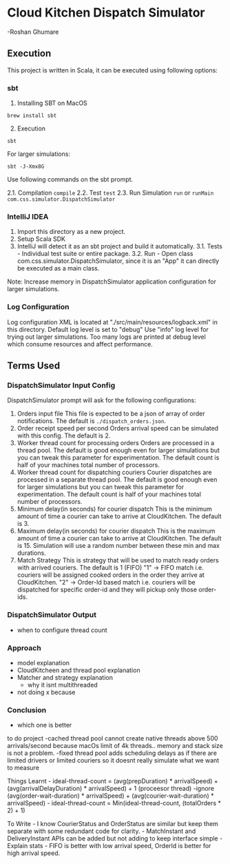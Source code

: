 # Cloud Kitchen Dispatch Simulator
-Roshan Ghumare

## Execution
This project is written in Scala, it can be executed using following options:
### sbt
1. Installing SBT on MacOS

`brew install sbt`

2. Execution

`sbt`

For larger simulations:

`sbt -J-Xmx8G` 

Use following commands on the sbt prompt.

2.1. Compilation
`compile`
2.2. Test
`test`
2.3. Run Simulation
`run` or `runMain com.css.simulator.DispatchSimulator`

### IntelliJ IDEA
1. Import this directory as a new project.
2. Setup Scala SDK
3. IntelliJ will detect it as an sbt project and build it automatically.
3.1. Tests - Individual test suite or entire package.
3.2. Run - Open class com.css.simulator.DispatchSimulator, since it is an "App" it can directly be executed as a main class.

Note: Increase memory in DispatchSimulator application configuration for larger simulations.

### Log Configuration
Log configuration XML is located at "./src/main/resources/logback.xml" in this directory.
Default log level is set to "debug"
Use "info" log level for trying out larger simulations. Too many logs are printed at debug level which consume resources and affect performance.

## Terms Used
### DispatchSimulator Input Config
DispatchSimulator prompt will ask for the following configurations:
1. Orders input file
This file is expected to be a json of array of order notifications. The default is `./dispatch_orders.json`.
2. Order receipt speed per second
Orders arrival speed can be simulated with this config. The default is 2.
3. Worker thread count for processing orders
Orders are processed in a thread pool. The default is good enough even for larger simulations but you can tweak this parameter for experimentation. The default count is half of your machines total number of processors.
4. Worker thread count for dispatching couriers
Courier dispatches are processed in a separate thread pool. The default is good enough even for larger simulations but you can tweak this parameter for experimentation. The default count is half of your machines total number of processors.
5. Minimum delay(in seconds) for courier dispatch
This is the minimum amount of time a courier can take to arrive at CloudKitchen. The default is 3.
6. Maximum delay(in seconds) for courier dispatch
This is the maximum amount of time a courier can take to arrive at CloudKitchen. The default is 15. Simulation will use a random number between these min and max durations.
7. Match Strategy
This is strategy that will be used to match ready orders with arrived couriers. The default is 1 (FIFO)
"1" -> FIFO match i.e. couriers will be assigned cooked orders in the order they arrive at CloudKitchen.
"2" -> Order-Id based match i.e. couriers will be dispatched for specific order-id and they will pickup only those order-ids. 

### DispatchSimulator Output
   - when to configure thread count

### Approach
   - model explanation
   - CloudKitcheen and thread pool explanation
   - Matcher and strategy explanation
     - why it isnt multithreaded
   - not doing x because
### Conclusion
   - which one is better


to do project
	-cached thread pool cannot create native threads above 500 arrivals/second because macOs limit of 4k threads.. memory and stack size is not a problem.
	-fixed thread pool adds scheduling delays as if there are limited drivers  or limited couriers so it doesnt really simulate what we want to measure

Things Learnt
	- ideal-thread-count = (avg(prepDuration) * arrivalSpeed) + (avg(arrivalDelayDuration) * arrivalSpeed) + 1 (proceesor thread)
						   -ignore (avg(order-wait-duration) * arrivalSpeed) + (avg(courier-wait-duration) * arrivalSpeed)
	- ideal-thread-count = Min(ideal-thread-count, (totalOrders * 2) + 1)

To Write
	- I know CourierStatus and OrderStatus are similar but keep them separate with some redundant code for clarity.	
	- MatchInstant and DeliveryInstant APIs can be added but not adding to keep interface simple
	- Explain stats
	- FIFO is better with low arrival speed, OrderId is better for high arrival speed.
